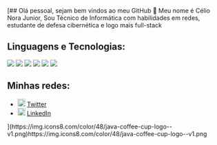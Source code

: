 [## Olá pessoal, sejam bem vindos ao meu GitHub 👋
Meu nome é Célio Nora Junior, Sou Técnico de Informática com habilidades em redes, estudante de defesa cibernética e logo mais full-stack
## Linguagens e Tecnologias:
<img src="https://img.icons8.com/color/48/java-coffee-cup-logo--v1.png" />
<img src="https://img.icons8.com/ios-filled/50/github.png" />
<img src="https://img.icons8.com/color/48/git.png" />
<img src="https://img.icons8.com/color/48/linux--v1.png" />
<img src="https://img.icons8.com/office/40/java-eclipse.png" />
<img src="https://img.icons8.com/fluency/48/visual-studio-code-2019.png" />

## Minhas redes:
<ul>
    <li>
    <img src="https://user-images.githubusercontent.com/30157522/87161461-f33f8580-c29a-11ea-8686-34eb06e44501.png" width="18" alt="Twitter"> 
    <a href="https://twitter.com/ocelionora" target="_blank" title="My Twitter">Twitter</a>
  </li>
  <li>
    <img src="https://user-images.githubusercontent.com/30157522/87161827-6cd77380-c29b-11ea-902a-725eeed60745.png" width="18" alt="Linkedin"> 
    <a href="https://www.linkedin.com/in/celionorajr/" target="_blank" title="My LinkedIn">LinkedIn</a>
  </li>
</ul>
](https://img.icons8.com/color/48/java-coffee-cup-logo--v1.png)https://img.icons8.com/color/48/java-coffee-cup-logo--v1.png
